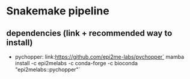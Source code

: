 # Snakemake pipeline
## dependencies (link + recommended way to install)
 - pychopper: 
  link:https://github.com/epi2me-labs/pychopper` 
  mamba install -c epi2melabs -c conda-forge -c bioconda "epi2melabs::pychopper"`
